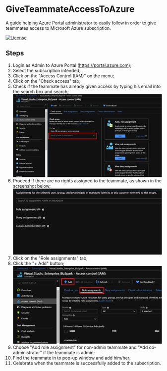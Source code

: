 # GiveTeammateAccessToAzure
A guide helping Azure Portal administrator to easily follow in order to give teammates access to Microsoft Azure subscription.

[![License](https://img.shields.io/badge/license-MIT-blue.svg)](LICENSE)

## Steps
1. Login as Admin to Azure Portal (https://portal.azure.com);
2. Select the subscription intended;
3. Click on the "Access Control (IAM)" on the menu;
4. Click on the "Check access" tab;
5. Check if the teammate has already given access by typing his email into the search box and search;
   ![](github-images/check-access.png?raw=true)
6. Proceed if there are no rights assigned to the teammate, as shown in the screenshot below;
   ![](github-images/no-access.png?raw=true)
7. Click on the "Role assignments" tab;
8. Click the "+ Add" button;
   ![](github-images/adding-role.png?raw=true)
9. Choose "Add role assignment" for non-admin teammate and "Add co-administrator" if the teammate is admin;
10. Find the teammate in to pop-up window and add him/her;
11. Celebrate when the teammate is successfully added to the subscription.
